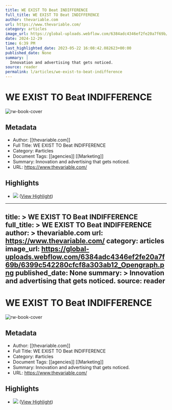 ```yaml
---
title: WE EXIST TO Beat INDIFFERENCE
full_title: WE EXIST TO Beat INDIFFERENCE
author: thevariable.com
url: https://www.thevariable.com/
category: articles
image_url: https://global-uploads.webflow.com/6384adc4346ef2fe20a7f69b/6399c542280cfcf8a303ab12_Opengraph.png
date: 2024-12-29
time: 6:39 PM
last_highlighted_date: 2023-05-22 16:08:42.082623+00:00
published_date: None
summary: |
  Innovation and advertising that gets noticed.
source: reader
permalink: l/articles/we-exist-to-beat-indifference
---
```

# WE EXIST TO Beat INDIFFERENCE

![rw-book-cover](https://global-uploads.webflow.com/6384adc4346ef2fe20a7f69b/6399c542280cfcf8a303ab12_Opengraph.png)

## Metadata
- Author: [[thevariable.com]]
- Full Title: WE EXIST TO Beat INDIFFERENCE
- Category: #articles
- Document Tags: [[agencies]] [[Marketing]] 
- Summary: Innovation and advertising that gets noticed.
- URL: https://www.thevariable.com/

## Highlights
- ![](https://global-uploads.webflow.com/6387292b497f3bfaa481d2fb/63dffc020c95fc20fc27a9fc_NAPA.jpg) ([View Highlight](https://read.readwise.io/read/01h123gkab57hy2gg9atb1jy3d))


---
title: >
  WE EXIST TO Beat INDIFFERENCE
full_title: >
  WE EXIST TO Beat INDIFFERENCE
author: >
  thevariable.com
url: https://www.thevariable.com/
category: articles
image_url: https://global-uploads.webflow.com/6384adc4346ef2fe20a7f69b/6399c542280cfcf8a303ab12_Opengraph.png
published_date: None
summary: >
  Innovation and advertising that gets noticed.
source: reader
---
# WE EXIST TO Beat INDIFFERENCE

![rw-book-cover](https://global-uploads.webflow.com/6384adc4346ef2fe20a7f69b/6399c542280cfcf8a303ab12_Opengraph.png)

## Metadata
- Author: [[thevariable.com]]
- Full Title: WE EXIST TO Beat INDIFFERENCE
- Category: #articles
- Document Tags: [[agencies]] [[Marketing]] 
- Summary: Innovation and advertising that gets noticed.
- URL: https://www.thevariable.com/

## Highlights
- ![](https://global-uploads.webflow.com/6387292b497f3bfaa481d2fb/63dffc020c95fc20fc27a9fc_NAPA.jpg) ([View Highlight](https://read.readwise.io/read/01h123gkab57hy2gg9atb1jy3d))


